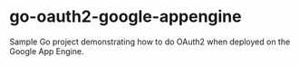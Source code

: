 go-oauth2-google-appengine
==========================

Sample Go project demonstrating how to do OAuth2 when deployed on the Google App Engine.

